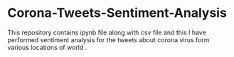 # Corona-Tweets-Sentiment-Analysis
This repository contains ipynb file along with csv file and this I have performed sentiment analysis for  the tweets about corona virus form various locations of world .
